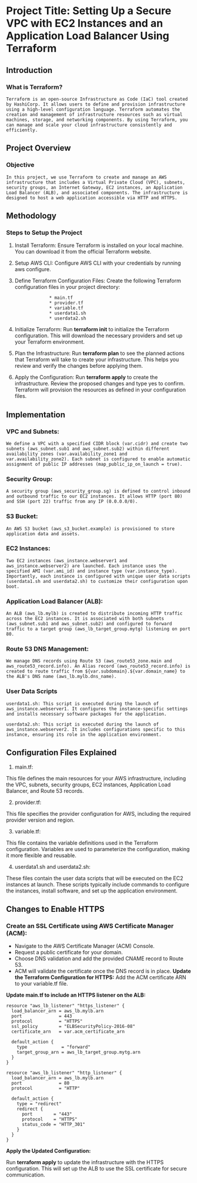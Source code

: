 # Project Title: Setting Up a Secure VPC with EC2 Instances and an Application Load Balancer Using Terraform

## Introduction

### What is Terraform?
```
Terraform is an open-source Infrastructure as Code (IaC) tool created by HashiCorp. It allows users to define and provision infrastructure using a high-level configuration language. Terraform automates the creation and management of infrastructure resources such as virtual machines, storage, and networking components. By using Terraform, you can manage and scale your cloud infrastructure consistently and efficiently.
```

## Project Overview
### Objective
```
In this project, we use Terraform to create and manage an AWS infrastructure that includes a Virtual Private Cloud (VPC), subnets, security groups, an Internet Gateway, EC2 instances, an Application Load Balancer (ALB), and associated components. The infrastructure is designed to host a web application accessible via HTTP and HTTPS.
```

## Methodology
### Steps to Setup the Project

1. Install Terraform: Ensure Terraform is installed on your local machine. You can download it from the official Terraform website.
2. Setup AWS CLI: Configure AWS CLI with your credentials by running aws configure.
3. Define Terraform Configuration Files: Create the following Terraform configuration files in your project directory:

                    * main.tf
                    * provider.tf
                    * variable.tf
                    * userdata1.sh
                    * userdata2.sh
                    
4. Initialize Terraform: Run **terraform init** to initialize the Terraform configuration. This will download the necessary providers and set up your Terraform environment.
5. Plan the Infrastructure: Run **terraform plan** to see the planned actions that Terraform will take to create your infrastructure. This helps you review and verify the changes before applying them.
6. Apply the Configuration: Run **terraform apply** to create the infrastructure. Review the proposed changes and type yes to confirm. Terraform will provision the resources as defined in your configuration files.

## Implementation

### VPC and Subnets:
```
We define a VPC with a specified CIDR block (var.cidr) and create two subnets (aws_subnet.sub1 and aws_subnet.sub2) within different availability zones (var.availability_zone1 and var.availability_zone2). Each subnet is configured to enable automatic assignment of public IP addresses (map_public_ip_on_launch = true).
```

### Security Group:
```
A security group (aws_security_group.sg) is defined to control inbound and outbound traffic to our EC2 instances. It allows HTTP (port 80) and SSH (port 22) traffic from any IP (0.0.0.0/0).
```

### S3 Bucket:
```
An AWS S3 bucket (aws_s3_bucket.example) is provisioned to store application data and assets.
```

### EC2 Instances:
```
Two EC2 instances (aws_instance.webserver1 and aws_instance.webserver2) are launched. Each instance uses the specified AMI (var.ami_id) and instance type (var.instance_type). Importantly, each instance is configured with unique user data scripts (userdata1.sh and userdata2.sh) to customize their configuration upon boot.
```

### Application Load Balancer (ALB):
```
An ALB (aws_lb.mylb) is created to distribute incoming HTTP traffic across the EC2 instances. It is associated with both subnets (aws_subnet.sub1 and aws_subnet.sub2) and configured to forward traffic to a target group (aws_lb_target_group.mytg) listening on port 80.
```

### Route 53 DNS Management:
```
We manage DNS records using Route 53 (aws_route53_zone.main and aws_route53_record.info). An Alias record (aws_route53_record.info) is created to route traffic from ${var.subdomain}.${var.domain_name} to the ALB's DNS name (aws_lb.mylb.dns_name).
```

### User Data Scripts
```
userdata1.sh: This script is executed during the launch of aws_instance.webserver1. It configures the instance-specific settings and installs necessary software packages for the application.

userdata2.sh: This script is executed during the launch of aws_instance.webserver2. It includes configurations specific to this instance, ensuring its role in the application environment.
```


## Configuration Files Explained

1. main.tf:

This file defines the main resources for your AWS infrastructure, including the VPC, subnets, security groups, EC2 instances, Application Load Balancer, and Route 53 records.

2. provider.tf:

This file specifies the provider configuration for AWS, including the required provider version and region.

3. variable.tf:

This file contains the variable definitions used in the Terraform configuration. Variables are used to parameterize the configuration, making it more flexible and reusable.

4. userdata1.sh and userdata2.sh:

These files contain the user data scripts that will be executed on the EC2 instances at launch. These scripts typically include commands to configure the instances, install software, and set up the application environment.


## Changes to Enable HTTPS
### Create an SSL Certificate using AWS Certificate Manager (ACM):

* Navigate to the AWS Certificate Manager (ACM) Console.
* Request a public certificate for your domain.
* Choose DNS validation and add the provided CNAME record to Route 53.
* ACM will validate the certificate once the DNS record is in place.
**Update the Terraform Configuration for HTTPS:** Add the ACM certificate ARN to your variable.tf file.

**Update main.tf to include an HTTPS listener on the ALB:**
```
resource "aws_lb_listener" "https_listener" {
  load_balancer_arn = aws_lb.mylb.arn
  port              = 443
  protocol          = "HTTPS"
  ssl_policy        = "ELBSecurityPolicy-2016-08"
  certificate_arn   = var.acm_certificate_arn

  default_action {
    type             = "forward"
    target_group_arn = aws_lb_target_group.mytg.arn
  }
}

resource "aws_lb_listener" "http_listener" {
  load_balancer_arn = aws_lb.mylb.arn
  port              = 80
  protocol          = "HTTP"

  default_action {
    type = "redirect"
    redirect {
      port        = "443"
      protocol    = "HTTPS"
      status_code = "HTTP_301"
    }
  }
}
```

**Apply the Updated Configuration:**

Run **terraform apply** to update the infrastructure with the HTTPS configuration. This will set up the ALB to use the SSL certificate for secure communication.